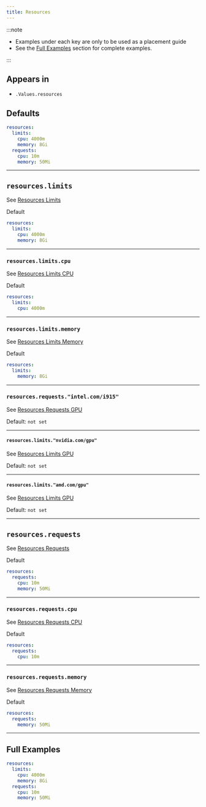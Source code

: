 ```yaml
---
title: Resources
---
```


:::note

- Examples under each key are only to be used as a placement guide
- See the [Full Examples](#full-examples) section for complete examples.

:::

## Appears in

- `.Values.resources`

## Defaults

```yaml
resources:
  limits:
    cpu: 4000m
    memory: 8Gi
  requests:
    cpu: 10m
    memory: 50Mi
```

---

## `resources.limits`

See [Resources Limits](./container/resources.md#resourceslimits)

Default

```yaml
resources:
  limits:
    cpu: 4000m
    memory: 8Gi
```

---

### `resources.limits.cpu`

See [Resources Limits CPU](./container/resources.md#resourceslimitscpu)

Default

```yaml
resources:
  limits:
    cpu: 4000m
```

---

### `resources.limits.memory`

See [Resources Limits Memory](./container/resources.md#resourceslimitsmemory)

Default

```yaml
resources:
  limits:
    memory: 8Gi
```

---

### `resources.requests."intel.com/i915"`

See [Resources Requests GPU](./container/resources.md#resourceslimitsintelcomi915)

Default: `not set`

---

#### `resources.limits."nvidia.com/gpu"`

See [Resources Limits GPU](./container/resources.md#resourceslimitsnvidiacomgpu)

Default: `not set`

---

#### `resources.limits."amd.com/gpu"`

See [Resources Limits GPU](./container/resources.md#resourceslimitsamdcomgpu)

Default: `not set`

---

## `resources.requests`

See [Resources Requests](./container/resources.md#resourcesrequests)

Default

```yaml
resources:
  requests:
    cpu: 10m
    memory: 50Mi
```

---

### `resources.requests.cpu`

See [Resources Requests CPU](./container/resources.md#resourcesrequestscpu)

Default

```yaml
resources:
  requests:
    cpu: 10m
```

---

### `resources.requests.memory`

See [Resources Requests Memory](./container/resources.md#resourcesrequestsmemory)

Default

```yaml
resources:
  requests:
    memory: 50Mi
```

---

## Full Examples

```yaml
resources:
  limits:
    cpu: 4000m
    memory: 8Gi
  requests:
    cpu: 10m
    memory: 50Mi
```
